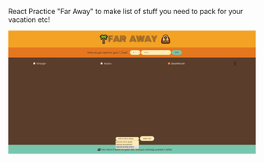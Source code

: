 
React Practice "Far Away" to make list of stuff you need to pack for your vacation etc!

![Project Image](/far_away_screenshot.jpg)
